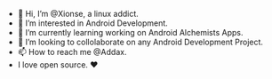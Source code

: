 - 👋 Hi, I’m @Xionse, a linux addict.
- 👀 I’m interested in Android Development.
- 🌱 I’m currently learning working on Android Alchemists Apps.
- 💞️ I’m looking to collolaborate on any Android Development Project.
- 📫 How to reach me @Addax. 
-  I love open source. ❤

<!---
Xionse/Xionse is a ✨ special ✨ repository because its `README.md` (this file) appears on your GitHub profile.
You can click the Preview link to take a look at your changes.
--->

